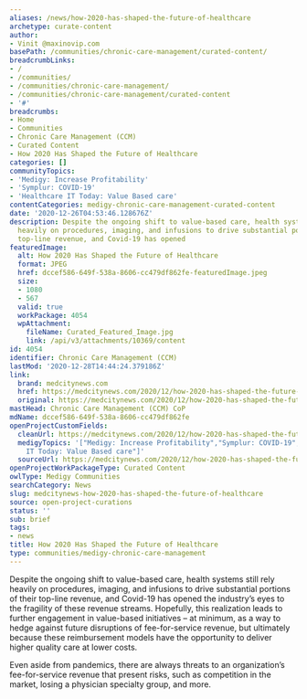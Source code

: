 ```yaml
---
aliases: /news/how-2020-has-shaped-the-future-of-healthcare
archetype: curate-content
author:
- Vinit @maxinovip.com
basePath: /communities/chronic-care-management/curated-content/
breadcrumbLinks:
- /
- /communities/
- /communities/chronic-care-management/
- /communities/chronic-care-management/curated-content
- '#'
breadcrumbs:
- Home
- Communities
- Chronic Care Management (CCM)
- Curated Content
- How 2020 Has Shaped the Future of Healthcare
categories: []
communityTopics:
- 'Medigy: Increase Profitability'
- 'Symplur: COVID-19'
- 'Healthcare IT Today: Value Based care'
contentCategories: medigy-chronic-care-management-curated-content
date: '2020-12-26T04:53:46.128676Z'
description: Despite the ongoing shift to value-based care, health systems still rely
  heavily on procedures, imaging, and infusions to drive substantial portions of their
  top-line revenue, and Covid-19 has opened
featuredImage:
  alt: How 2020 Has Shaped the Future of Healthcare
  format: JPEG
  href: dccef586-649f-538a-8606-cc479df862fe-featuredImage.jpeg
  size:
  - 1080
  - 567
  valid: true
  workPackage: 4054
  wpAttachment:
    fileName: Curated_Featured_Image.jpg
    link: /api/v3/attachments/10369/content
id: 4054
identifier: Chronic Care Management (CCM)
lastMod: '2020-12-28T14:44:24.379186Z'
link:
  brand: medcitynews.com
  href: https://medcitynews.com/2020/12/how-2020-has-shaped-the-future-of-healthcare/
  original: https://medcitynews.com/2020/12/how-2020-has-shaped-the-future-of-healthcare/
mastHead: Chronic Care Management (CCM) CoP
mdName: dccef586-649f-538a-8606-cc479df862fe
openProjectCustomFields:
  cleanUrl: https://medcitynews.com/2020/12/how-2020-has-shaped-the-future-of-healthcare/
  medigyTopics: '["Medigy: Increase Profitability","Symplur: COVID-19","Healthcare
    IT Today: Value Based care"]'
  sourceUrl: https://medcitynews.com/2020/12/how-2020-has-shaped-the-future-of-healthcare/
openProjectWorkPackageType: Curated Content
owlType: Medigy Communities
searchCategory: News
slug: medcitynews-how-2020-has-shaped-the-future-of-healthcare
source: open-project-curations
status: ''
sub: brief
tags:
- news
title: How 2020 Has Shaped the Future of Healthcare
type: communities/medigy-chronic-care-management
---
```


<p>Despite the ongoing shift to value-based care, health systems still rely heavily on procedures, imaging, and infusions to drive substantial portions of their top-line revenue, and Covid-19 has opened the industry’s eyes to the fragility of these revenue streams. Hopefully, this realization leads to further engagement in value-based initiatives – at minimum, as a way to hedge against future disruptions of fee-for-service revenue, but ultimately because these reimbursement models have the opportunity to deliver higher quality care at lower costs.</p><p>Even aside from pandemics, there are always threats to an organization’s fee-for-service revenue that present risks, such as competition in the market, losing a physician specialty group, and more.</p>